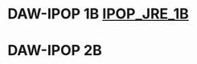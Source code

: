 # DAW-IPOP 1B [IPOP_JRE_1B](https://github.com/JRLiche/DAW-IPOP/files/14123417/IPOP_JRE.docx)
# DAW-IPOP 2B

